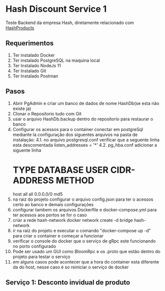 # Hash Discount Service 1

Teste Backend da empresa Hash, diretamente relacionado com [HashProducts](https://github.com/polzka90/hashProducts)
## Requerimentos

 1. Ter instalado Docker
 2. Ter instalado PostgreSQL na maquina local
 3. Ter Instalado NodeJs 11
 4. Ter Instalado Git
 5. Ter Instalado Postman


## Pasos

1. Abrir PgAdmin e criar um banco de dados de nome HashDb(se esta não existe ja)
2. Clonar o Repositorio tudo com Git
3. usar o arquivo HashDb.backup dentro do repositorio para restaurar o banco
4. Configurar os acessos para o container conectar em postgreSql mediante la configuração dos siguentes arquivos na pasta de instalação:
	4.1. no arquivo postgresql.conf verificar que a seguente linha esta descomentada listen_addresses = '*'
	4.2. pg_hba.conf adicionar a siguente linha 
	# TYPE DATABASE USER CIDR-ADDRESS  METHOD
	  host   all     all   0.0.0.0/0     md5
5. na raiz do projeto configurar o arquivo config.json para ter o acessos certo ao banco e demais configurações
6. configurar tambem os arquivos Dockerfile e docker-compose.yml para ter acessos aos portos se for o caso
7. criar a rede hash-network docker network create -d bridge hash-network
8. ir na raiz do projeto e executar o comando "docker-compose up -d" para criar o container e começar a funcionar
9. verificar o console do docker que o serviço de gRpc este funcionando no porto configurado
10. Pode ser usado um GUI como BloomRpc e os .proto que estão dentro do projeto para testar o serviço
11. em alguns casos pode acontecer que a hora do container esta diferente da do host, nesse caso é so reiniciar o serviço de docker

## Serviço 1: Desconto invidual de produto


